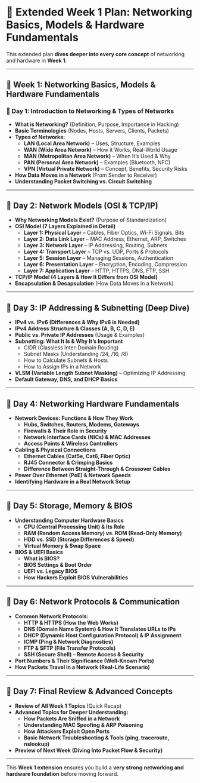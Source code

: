 # 📜 Extended Week 1 Plan: Networking Basics, Models & Hardware Fundamentals

This extended plan **dives deeper into every core concept** of networking and hardware in **Week 1**.

---

## **📅 Week 1: Networking Basics, Models & Hardware Fundamentals**

### **📌 Day 1: Introduction to Networking & Types of Networks**
- **What is Networking?** (Definition, Purpose, Importance in Hacking)
- **Basic Terminologies** (Nodes, Hosts, Servers, Clients, Packets)
- **Types of Networks:**
  - **LAN (Local Area Network)** – Uses, Structure, Examples
  - **WAN (Wide Area Network)** – How it Works, Real-World Usage
  - **MAN (Metropolitan Area Network)** – When It’s Used & Why
  - **PAN (Personal Area Network)** – Examples (Bluetooth, NFC)
  - **VPN (Virtual Private Network)** – Concept, Benefits, Security Risks
- **How Data Moves in a Network** (From Sender to Receiver)
- **Understanding Packet Switching vs. Circuit Switching**

---

## **📌 Day 2: Network Models (OSI & TCP/IP)**
- **Why Networking Models Exist?** (Purpose of Standardization)
- **OSI Model (7 Layers Explained in Detail)**
  - **Layer 1: Physical Layer** – Cables, Fiber Optics, Wi-Fi Signals, Bits
  - **Layer 2: Data Link Layer** – MAC Address, Ethernet, ARP, Switches
  - **Layer 3: Network Layer** – IP Addressing, Routing, Subnets
  - **Layer 4: Transport Layer** – TCP vs. UDP, Ports & Protocols
  - **Layer 5: Session Layer** – Managing Sessions, Authentication
  - **Layer 6: Presentation Layer** – Encryption, Encoding, Compression
  - **Layer 7: Application Layer** – HTTP, HTTPS, DNS, FTP, SSH
- **TCP/IP Model (4 Layers & How It Differs from OSI Model)**
- **Encapsulation & Decapsulation** (How Data Moves in a Network)

---

## **📌 Day 3: IP Addressing & Subnetting (Deep Dive)**
- **IPv4 vs. IPv6 (Differences & Why IPv6 is Needed)**
- **IPv4 Address Structure & Classes (A, B, C, D, E)**
- **Public vs. Private IP Addresses** (Usage & Examples)
- **Subnetting: What It Is & Why It’s Important**
  - CIDR (Classless Inter-Domain Routing)
  - Subnet Masks (Understanding /24, /16, /8)
  - How to Calculate Subnets & Hosts
  - How to Assign IPs in a Network
- **VLSM (Variable Length Subnet Masking)** – Optimizing IP Addressing
- **Default Gateway, DNS, and DHCP Basics**

---

## **📌 Day 4: Networking Hardware Fundamentals**
- **Network Devices: Functions & How They Work**
  - **Hubs, Switches, Routers, Modems, Gateways**
  - **Firewalls & Their Role in Security**
  - **Network Interface Cards (NICs) & MAC Addresses**
  - **Access Points & Wireless Controllers**
- **Cabling & Physical Connections**
  - **Ethernet Cables (Cat5e, Cat6, Fiber Optic)**
  - **RJ45 Connector & Crimping Basics**
  - **Difference Between Straight-Through & Crossover Cables**
- **Power Over Ethernet (PoE) & Network Speeds**
- **Identifying Hardware in a Real Network Setup**

---

## **📌 Day 5: Storage, Memory & BIOS**
- **Understanding Computer Hardware Basics**
  - **CPU (Central Processing Unit) & Its Role**
  - **RAM (Random Access Memory) vs. ROM (Read-Only Memory)**
  - **HDD vs. SSD (Storage Differences & Speed)**
  - **Virtual Memory & Swap Space**
- **BIOS & UEFI Basics**
  - **What is BIOS?**
  - **BIOS Settings & Boot Order**
  - **UEFI vs. Legacy BIOS**
  - **How Hackers Exploit BIOS Vulnerabilities**

---

## **📌 Day 6: Network Protocols & Communication**
- **Common Network Protocols:**
  - **HTTP & HTTPS (How the Web Works)**
  - **DNS (Domain Name System) & How It Translates URLs to IPs**
  - **DHCP (Dynamic Host Configuration Protocol) & IP Assignment**
  - **ICMP (Ping & Network Diagnostics)**
  - **FTP & SFTP (File Transfer Protocols)**
  - **SSH (Secure Shell) – Remote Access & Security**
- **Port Numbers & Their Significance (Well-Known Ports)**
- **How Packets Travel in a Network (Real-Life Scenario)**

---

## **📌 Day 7: Final Review & Advanced Concepts**
- **Review of All Week 1 Topics** (Quick Recap)
- **Advanced Topics for Deeper Understanding:**
  - **How Packets Are Sniffed in a Network**
  - **Understanding MAC Spoofing & ARP Poisoning**
  - **How Attackers Exploit Open Ports**
  - **Basic Network Troubleshooting & Tools (ping, traceroute, nslookup)**
- **Preview of Next Week (Diving Into Packet Flow & Security)**

---

This **Week 1 extension** ensures you build a **very strong** **networking and hardware foundation** before moving forward.
